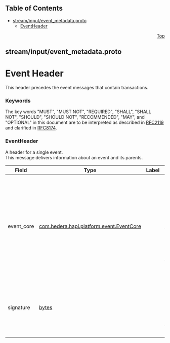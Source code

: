 ## Table of Contents

- [stream/input/event_metadata.proto](#stream_input_event_metadata-proto)
    - [EventHeader](#com-hedera-hapi-block-stream-input-EventHeader)
  



<a name="stream_input_event_metadata-proto"></a>
<p align="right"><a href="#top">Top</a></p>

## stream/input/event_metadata.proto
# Event Header
This header precedes the event messages that contain transactions.

### Keywords
The key words "MUST", "MUST NOT", "REQUIRED", "SHALL", "SHALL NOT",
"SHOULD", "SHOULD NOT", "RECOMMENDED", "MAY", and "OPTIONAL" in this
document are to be interpreted as described in
[RFC2119](https://www.ietf.org/rfc/rfc2119) and clarified in
[RFC8174](https://www.ietf.org/rfc/rfc8174).


<a name="com-hedera-hapi-block-stream-input-EventHeader"></a>

### EventHeader
A header for a single event.<br/>
This message delivers information about an event and its parents.


| Field | Type | Label | Description |
| ----- | ---- | ----- | ----------- |
| event_core | [com.hedera.hapi.platform.event.EventCore](#com-hedera-hapi-platform-event-EventCore) |  | An event core value.<br/> This provides information about the event creator and the event "parents". Event "parents" includes the "self parent" if any. |
| signature | [bytes](#bytes) |  | A single node event signature.<br/> This is the event creator's signature for this event. |





 <!-- end messages -->

 <!-- end enums -->

 <!-- end HasExtensions -->

 <!-- end services -->




